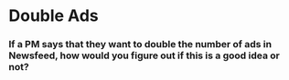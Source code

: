 # Double Ads

### If a PM says that they want to double the number of ads in Newsfeed, how would you figure out if this is a good idea or not?

